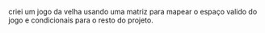 criei um jogo da velha usando uma matriz para mapear o espaço valido do jogo e condicionais para o resto do projeto.
